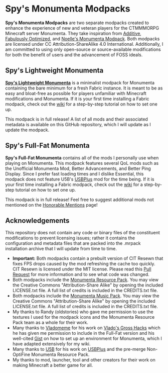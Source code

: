 # Spy's Monumenta Modpacks
**Spy's Monumenta Modpacks** are two separate modpacks created to enhance the experience of new and veteran players for the CTMMMORPG Minecraft server Monumenta. They take inspiration from [Additive](https://modrinth.com/modpack/additive), [Fabulously Optimized](https://modrinth.com/modpack/fabulously-optimized), and [Noelle's Monumenta Modpack](https://modrinth.com/modpack/noelles-monumenta-modpack). Both modpacks are licensed under CC Attribution-ShareAlike 4.0 International. Additionally, I am committed to using only open-source or source-available modifications for both the benefit of users and the advancement of FOSS ideals.

## Spy's Lightweight Monumenta
**[Spy's Lightweight Monumenta](https://modrinth.com/modpack/spys-lightweight-monumenta)** is a minimalist modpack for Monumenta containing the bare minimum for a fresh Fabric instance. It is meant to be as easy and bloat-free as possible for players unfamiliar with Minecraft modifications and Monumenta. If it is your first time installing a Fabric modpack, check out the [wiki](https://github.com/Spy21DD/spys-monumenta-modpacks/wiki) for a step-by-step tutorial on how to set one up.

This modpack is in full release! A list of all mods and their associated metadata is available on this GitHub repository, which I will update as I update the modpack.

## Spy's Full-Fat Monumenta
**Spy's Full-Fat Monumenta** contains all of the mods I personally use when playing on Monumenta. This modpack features several QoL mods such as the Unofficial Monumenta Mod, Better Advancements, and Better Ping Display. Since I prefer fast loading times and I dislike Essential, this modpack does not feature U5B's [USBPlus](https://github.com/U5B/usbplus) mod for the time being. If it is your first time installing a Fabric modpack, check out the [wiki](https://github.com/Spy21DD/spys-monumenta-modpacks/wiki) for a step-by-step tutorial on how to set one up.

This modpack is in full release! Feel free to suggest additional mods not mentioned on the [Honorable Mentions](https://github.com/Spy21DD/spys-monumenta-modpacks/wiki/Appendix-A-%E2%80%90-Honorable-Mentions,-or-Mods-I-Didn't-Include) page!

## Acknowledgements
This repository does not contain any code or binary files of the constituent modifications to prevent licensing issues; rather it contains the configuration and metadata files that are packed into the .mrpack installation archive that I will update from time to time.
- **Important:** Both modpacks contain a prebuilt version of CIT Resewn that fixes FPS drops caused by the mod refreshing the cache too quickly. CIT Resewn is licensed under the MIT license. Please read this [Pull Request](https://github.com/SHsuperCM/CITResewn/pull/262) for more information and to see what code was changed.
- Both modpacks include the [Monumenta Resource Pack](https://legacy.curseforge.com/minecraft/texture-packs/monumenta-mmo-resource-pack). You may view the Creative Commons "Attribution-Share Alike" by opening the included LICENSE.txt file. A full list of credits is included in the CREDITS.txt file.
- Both modpacks include the [Monumenta Music Pack](https://files.playmonumenta.com/resource-packs/MonumentaMusicPack.zip). You may view the Creative Commons "Attribution-Share Alike" by opening the included LICENSE.txt file. A full list of credits is included in the CREDITS.txt file.
- My thanks to Randy (oldstories) who gave me permission to use the textures I used for the modpack icons and the Monumenta Resource Pack team as a whole for their work.
- Many thanks to [Vladomeme](https://github.com/Vladomeme) for his work on [Vlado's Gross Hacks](https://github.com/Vladomeme/gross-hacks) which he has given me permission to include in the Full-Fat version and his well-cited [Gist](https://gist.github.com/Vladomeme/23a215bb211c64bff74ef702302f347e) on how to set up an environment for Monumenta, which I have adapted extensively for my wiki.
- Many thanks to [U5B](https://github.com/U5B) for his work on [USBPlus](https://github.com/U5B/usbplus) and the pre-merge Non-OptiFine Monumenta Resource Pack.
- My thanks to mod, launcher, tool and other creators for their work on making Minecraft a better game for all.
